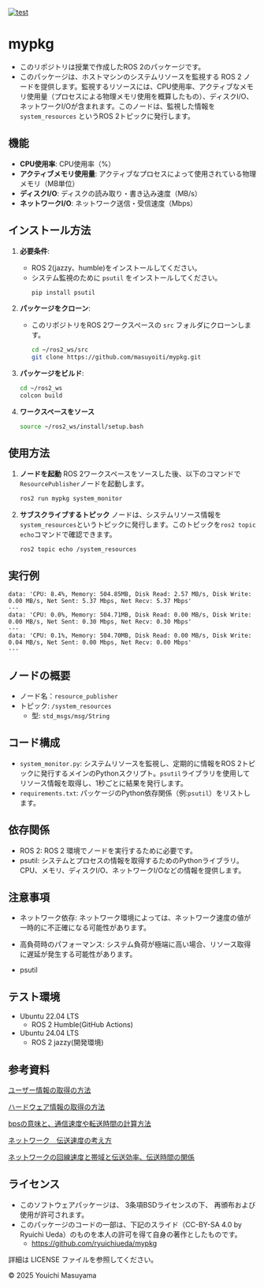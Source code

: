 [![test](https://github.com/masuyoiti/mypkg/actions/workflows/test.yml/badge.svg)](https://github.com/masuyoiti/mypkg/actions/workflows/test.yml)

# mypkg

- このリポジトリは授業で作成したROS 2のパッケージです。
- このパッケージは、ホストマシンのシステムリソースを監視する ROS 2 ノードを提供します。監視するリソースには、CPU使用率、アクティブなメモリ使用量（プロセスによる物理メモリ使用を概算したもの）、ディスクI/O、ネットワークI/Oが含まれます。このノードは、監視した情報を `system_resources` というROS 2トピックに発行します。

## 機能

- **CPU使用率**: CPU使用率（%）
- **アクティブメモリ使用量**: アクティブなプロセスによって使用されている物理メモリ（MB単位）
- **ディスクI/O**: ディスクの読み取り・書き込み速度（MB/s）
- **ネットワークI/O**: ネットワーク送信・受信速度（Mbps）


## インストール方法

1. **必要条件**:
   - ROS 2(jazzy、humble)をインストールしてください。
   - システム監視のために `psutil` をインストールしてください。
     ```bash
     pip install psutil
     ```

2. **パッケージをクローン**:
   - このリポジトリをROS 2ワークスペースの `src` フォルダにクローンします。
     ```bash
     cd ~/ros2_ws/src
     git clone https://github.com/masuyoiti/mypkg.git
     ```

3. **パッケージをビルド**:
     ```bash
     cd ~/ros2_ws
     colcon build
     ```

4. **ワークスペースをソース**
     ```bash
     source ~/ros2_ws/install/setup.bash
     ```

## 使用方法

1. **ノードを起動**
   ROS 2ワークスペースをソースした後、以下のコマンドで`ResourcePublisher`ノードを起動します。
     ```bash
     ros2 run mypkg system_monitor
     ```

2. **サブスクライブするトピック**
   ノードは、システムリソース情報を `system_resources`というトピックに発行します。このトピックを`ros2 topic echo`コマンドで確認できます。
     ```bash
     ros2 topic echo /system_resources
     ```

## 実行例
```
data: 'CPU: 8.4%, Memory: 504.85MB, Disk Read: 2.57 MB/s, Disk Write: 0.00 MB/s, Net Sent: 5.37 Mbps, Net Recv: 5.37 Mbps'
---
data: 'CPU: 0.0%, Memory: 504.71MB, Disk Read: 0.00 MB/s, Disk Write: 0.00 MB/s, Net Sent: 0.30 Mbps, Net Recv: 0.30 Mbps'
---
data: 'CPU: 0.1%, Memory: 504.70MB, Disk Read: 0.00 MB/s, Disk Write: 0.04 MB/s, Net Sent: 0.00 Mbps, Net Recv: 0.00 Mbps'
---
```

## ノードの概要
- ノード名：`resource_publisher`
- トピック: `/system_resources`
    - 型: `std_msgs/msg/String`

## コード構成
- `system_monitor.py`: システムリソースを監視し、定期的に情報をROS 2トピックに発行するメインのPythonスクリプト。`psutil`ライブラリを使用してリソース情報を取得し、1秒ごとに結果を発行します。
- `requirements.txt`: パッケージのPython依存関係（例:`psutil`）をリストします。

## 依存関係
- ROS 2: ROS 2 環境でノードを実行するために必要です。
- psutil: システムとプロセスの情報を取得するためのPythonライブラリ。CPU、メモリ、ディスクI/O、ネットワークI/Oなどの情報を提供します。

## 注意事項
- ネットワーク依存: ネットワーク環境によっては、ネットワーク速度の値が一時的に不正確になる可能性があります。
- 高負荷時のパフォーマンス: システム負荷が極端に高い場合、リソース取得に遅延が発生する可能性があります。 

- psutil
## テスト環境
- Ubuntu 22.04 LTS
    - ROS 2 Humble(GitHub Actions)
- Ubuntu 24.04 LTS
    - ROS 2 jazzy(開発環境)
## 参考資料
[ユーザー情報の取得の方法](https://kamedassou.com/python_os_cpu_disk_infomation/)

[ハードウェア情報の取得の方法](https://chantastu.hatenablog.com/entry/2023/07/15/114657#2-CPU%E6%83%85%E5%A0%B1%E3%81%AE%E5%8F%96%E5%BE%97)

[bpsの意味と、通信速度や転送時間の計算方法](https://mathwords.net/bps)

[ネットワーク　伝送速度の考え方](https://www.sumappu.com/post-410/#)

[ネットワークの回線速度と帯域と伝送効率、伝送時間の関係](https://itmanabi.com/network-speed/)
## ライセンス
- このソフトウェアパッケージは、 3条項BSDライセンスの下、 再頒布および使用が許可されます。
- このパッケージのコードの一部は、下記のスライド（CC-BY-SA 4.0 by Ryuichi Ueda）のものを本人の許可を得て自身の著作としたものです。
    - https://github.com/ryuichiueda/mypkg

詳細は LICENSE ファイルを参照してください。

© 2025 Youichi Masuyama
